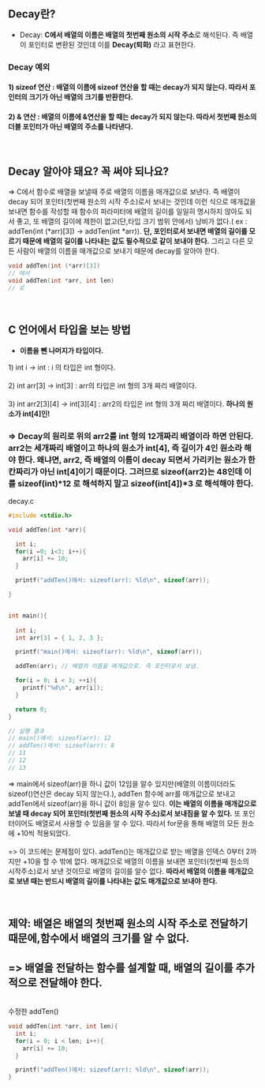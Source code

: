 ## Decay란?

* Decay: **C에서 배열의 이름은 배열의 첫번째 원소의 시작 주소**로 해석된다. 즉 배열이 포인터로 변환된 것인데 이를 **Decay(퇴화)** 라고 표현한다.

### Decay 예외
  #### 1\) sizeof 연산 : 배열의 이름에 sizeof 연산을 할 때는 decay가 되지 않는다. 따라서 포인터의 크기가 아닌 **배열의 크기를 반환한다.** 
  #### 2\) & 연산 : 배열의 이름에 &연산을 할 때는 decay가 되지 않는다. 따라서 첫번째 원소의 더블 포인터가 아닌 **배열의 주소를 나타낸다.**

<br>

##  Decay 알아야 돼요? 꼭 써야 되나요?
=> C에서 함수로 배열을 보낼때 주로 배열의 이름을 매개값으로 보낸다. 즉 배열이 decay 되어 포인터(첫번째 원소의 시작 주소)로서 보내는 것인데 이런 식으로 매개값을 보내면 함수를 작성할 때 함수의 파라미터에 배열의 길이를 일일히 명시하지 않아도 되서 좋고, 또 배열의 길이에 제한이 없고(단,타입 크기 범위 안에서) 낭비가 없다.( ex : addTen(int (*arr)[3]) -> addTen(int *arr)). **단, 포인터로서 보내면 배열의 길이를 모르기 때문에 배열의 길이를 나타내는 값도 필수적으로 같이 보내야 한다.** 그리고 다른 모든 사람이 배열의 이름을 매개값으로 보내기 때문에 decay를 알아야 한다. 

```c
void addTen(int (*arr)[3]) 
// 에서 
void addTen(int *arr, int len)
// 로
```

<br>

## C 언어에서 타입을 보는 방법

* **이름을 뺀 나머지가 타입이다.**

1\) int i -> int : i 의 타입은 int 형이다.
<br><br>2\) int arr[3] -> int[3] : arr의 타입은 int 형의 3개 짜리 배열이다.
<br><br>3\) int arr2[3][4] -> int[3][4] : arr2의 타입은 int 형의 3개 짜리 배열이다. **하나의 원소가 int[4]인!**


### => Decay의 원리로 위의 arr2를 int 형의 12개짜리 배열이라 하면 안된다. arr2는 세개짜리 배열이고 하나의 원소가 int[4], 즉 길이가 4인 원소라 해야 한다. 왜냐면, arr2, 즉 배열의 이름이 **decay 되면서 가리키는 원소가 한칸짜리가 아닌 int[4]이기 때문이다.** 그러므로 sizeof(arr2)는 48인데 **이를 sizeof(int)\*12 로 해석하지 말고 sizeof(int[4])\*3 로 해석해야 한다.** 



decay.c
```c
#include <stdio.h>

void addTen(int *arr){

  int i;
  for(i =0; i<3; i++){
    arr[i] += 10;
  }

  printf("addTen()에서: sizeof(arr): %ld\n", sizeof(arr));

}


int main(){
  
  int i; 
  int arr[3] = { 1, 2, 3 };

  printf("main()에서: sizeof(arr): %ld\n", sizeof(arr));

  addTen(arr); // 배열의 이름을 매개값으로. 즉 포인터로서 보냄.

  for(i = 0; i < 3; ++i){
    printf("%d\n", arr[i]);
  }  

  return 0;
}

// 실행 결과 
// main()에서: sizeof(arr): 12
// addTen()에서: sizeof(arr): 8
// 11
// 12
// 13
```

=> main에서 sizeof(arr)을 하니 값이 12임을 알수 있지만(배열의 이름이더라도 sizeof()연산은 decay 되지 않는다.), addTen 함수에 arr를 매개값으로 보내고 addTen에서 sizeof(arr)을 하니 값이 8임을 알수 있다. **이는 배열의 이름을 매개값으로 보낼 때 decay 되어 포인터(첫번째 원소의 시작 주소)로서 보내짐을 알 수 있다.** 또 포인터이어도 배열로서 사용할 수 있음을 알 수 있다. 따라서 for문을 통해 배열의 모든 원소에 +10씩 적용되었다. 
<br><br>=> 이 코드에는 문제점이 있다. addTen()는 매개값으로 받는 배열을 인덱스 0부터 2까지만 +10을 할 수 밖에 없다. 매개값으로 배열의 이름을 보내면 포인터(첫번째 원소의 시작주소)로서 보낸 것이므로 배열의 길이를 알수 없다. **따라서 배열의 이름을 매개값으로 보낸 때는 반드시 배열의 길이를 나타내는 값도 매개값으로 보내야 한다.** 

<br>

## 제약: 배열은 배열의 첫번째 원소의 시작 주소로 전달하기 때문에,함수에서 배열의 크기를 알 수 없다. 

## => 배열을 전달하는 함수를 설계할 때, 배열의 길이를 추가적으로 전달해야 한다. 

<br>수정한 addTen()
```c
void addTen(int *arr, int len){
  int i;
  for(i = 0; i < len; i++){
    arr[i] += 10;  
  }

  printf("addTen()에서: sizeof(arr): %ld\n", sizeof(arr));
}
```
